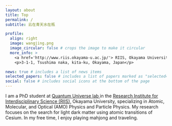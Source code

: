 ```yaml
---
layout: about
title: Top
permalink: /
subtitle: 云在青天水在瓶

profile:
  align: right
  image: wangjing.png
  image_circular: false # crops the image to make it circular
  more_info: >
    <a href='http://www.riis.okayama-u.ac.jp/'> RIIS, Okayama University</a>
    <p>3-1-1, Tsushima naka, kita-ku, Okayama, Japan</p>

news: true # includes a list of news items
selected_papers: false # includes a list of papers marked as "selected={true}"
social: false # includes social icons at the bottom of the page
---
```

  
I am a PhD student at <a href='https://www.xqw.okayama-u.ac.jp/'> Quantum Universe lab </a>  in the <a href='http://www.riis.okayama-u.ac.jp/'> Research Institute for Interdisciplinary Science (RIIS),</a>  Okayama University, specializing in Atomic, Molecular, and Optical (AMO) Physics and Particle Physics. My research focuses on the search for light dark matter using atomic transitions of Cesium. In my free time, I enjoy playing mahjong and traveling.